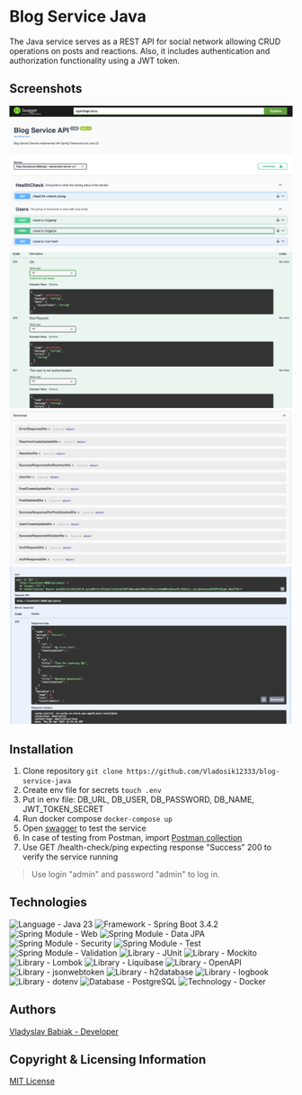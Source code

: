 # Blog Service Java

The Java service serves as a REST API for social network allowing CRUD operations
on posts and reactions. Also, it includes authentication and authorization functionality
using a JWT token.

## Screenshots

![Image 1](images/img.png)
![Image 2](images/img_1.png)
![Image 3](images/img_2.png)
![Image 4](images/img_3.png)

## Installation

1. Clone repository `git clone https://github.com/Vladosik12333/blog-service-java`
2. Create env file for secrets `touch .env`
3. Put in env file: DB_URL, DB_USER, DB_PASSWORD, DB_NAME, JWT_TOKEN_SECRET
4. Run docker compose `docker-compose up`
5. Open [swagger](http://localhost:8080/api/swagger-ui/index.html) to test the service
6. In case of testing from Postman,
   import [Postman collection](blog-service-java.postman_collection.json)
7. Use GET /health-check/ping expecting response "Success" 200 to verify the service running

> Use login "admin" and password "admin" to log in.

## Technologies

<p align="left">
<img src="https://img.shields.io/badge/Language-Java 23-orange.svg" alt="Language - Java 23">
<img src="https://img.shields.io/badge/Framework-Spring Boot 3.4.2-green.svg" alt="Framework - 
Spring Boot 3.4.2">
<img src="https://img.shields.io/badge/Spring Module-Web MVC-green.svg" alt="Spring Module - Web">
<img src="https://img.shields.io/badge/Spring Module-Data JPA-green.svg" alt="Spring Module - 
Data JPA">
<img src="https://img.shields.io/badge/Spring Module-Security-green.svg" alt="Spring Module - 
Security">
<img src="https://img.shields.io/badge/Spring Module-Test-green.svg" alt="Spring Module - Test">
<img src="https://img.shields.io/badge/Spring Module-Validation-green.svg" alt="Spring Module 
- Validation">
<img src="https://img.shields.io/badge/Library-JUnit-red.svg" alt="Library - JUnit">
<img src="https://img.shields.io/badge/Library-Mockito-red.svg" alt="Library - Mockito">
<img src="https://img.shields.io/badge/Library-Lombok-red.svg" alt="Library - Lombok">
<img src="https://img.shields.io/badge/Library-Liquibase-red.svg" alt="Library - Liquibase">
<img src="https://img.shields.io/badge/Library-OpenAPI-red.svg" alt="Library - OpenAPI">
<img src="https://img.shields.io/badge/Library-jsonwebtoken-red.svg" alt="Library - jsonwebtoken">
<img src="https://img.shields.io/badge/Library-h2database-red.svg" alt="Library - h2database">
<img src="https://img.shields.io/badge/Library-logbook-red.svg" alt="Library - logbook">
<img src="https://img.shields.io/badge/Library-dotenv-red.svg" alt="Library - dotenv">
<img src="https://img.shields.io/badge/Database-PostgreSQL-blue.svg" alt="Database - PostgreSQL">
<img src="https://img.shields.io/badge/Technology-Docker-blue.svg" alt="Technology - Docker">
</p>

## Authors

[Vladyslav Babiak - Developer](https://github.com/Vladosik12333)

## Copyright & Licensing Information

[MIT License](LICENSE)
